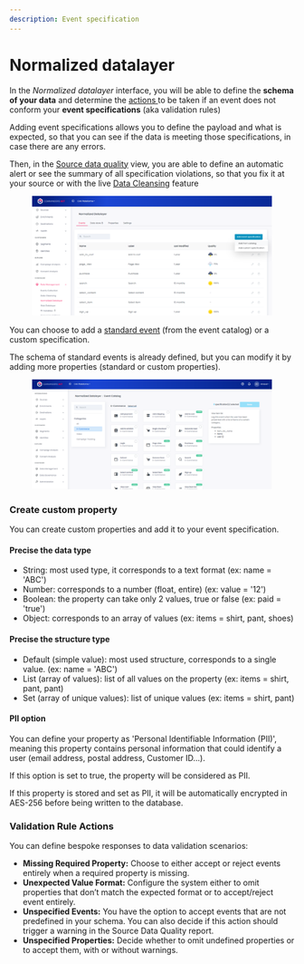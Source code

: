 ```yaml
---
description: Event specification
---
```


# Normalized datalayer

In the _Normalized datalayer_ interface, you will be able to define the **schema of your data** and determine the [actions ](normalized-datalayer.md#validation-rule-actions)to be taken if an event does not conform your **event specifications** (aka validation rules)

Adding event specifications allows you to define the payload and what is expected, so that you can see if the data is meeting those specifications, in case there are any errors.

Then, in the [Source data quality](data-quality.md) view, you are able to define an automatic alert or see the summary of all specification violations, so that you fix it at your source or with the live [Data Cleansing](data-cleansing/) feature

<figure><img src="../../.gitbook/assets/image (504).png" alt=""><figcaption></figcaption></figure>

You can choose to add a [standard event](../../developers/tracking/events-reference/) (from the event catalog) or a custom specification.

The schema of standard events is already defined, but you can modify it by adding more properties (standard or custom properties).

<figure><img src="../../.gitbook/assets/image (502).png" alt=""><figcaption></figcaption></figure>

### Create custom property

You can create custom properties and add it to your event specification.

#### Precise the data type

* String: most used type, it corresponds to a text format (ex: name = 'ABC')
* Number: corresponds to a number (float, entire) (ex: value = '12')
* Boolean: the property can take only 2 values, true or false (ex: paid = 'true')
* Object: corresponds to an array of values (ex: items = shirt, pant, shoes)

#### Precise the structure type

* Default (simple value): most used structure, corresponds to a single value. (ex: name = 'ABC')
* List (array of values): list of all values on the property (ex: items = shirt, pant, pant)
* Set (array of unique values): list of unique values (ex: items = shirt, pant)

#### PII option

You can define your property as 'Personal Identifiable Information (PII)', meaning this property contains personal information that could identify a user (email address, postal address, Customer ID...).

If this option is set to true, the property will be considered as PII.

If this property is stored and set as PII, it will be automatically encrypted in AES-256 before being written to the database.

### Validation Rule Actions

You can define bespoke responses to data validation scenarios:

* **Missing Required Property:** Choose to either accept or reject events entirely when a required property is missing.
* **Unexpected Value Format:** Configure the system either to omit properties that don’t match the expected format or to accept/reject event entirely.
* **Unspecified Events:** You have the option to accept events that are not predefined in your schema. You can also decide if this action should trigger a warning in the Source Data Quality report.
* **Unspecified Properties:** Decide whether to omit undefined properties or to accept them, with or without warnings.

